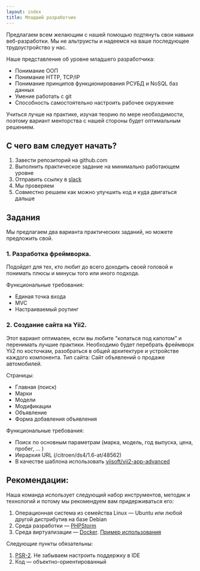 ```yaml
---
layout: index
title: Младший разработчик
---
```


Предлагаем всем желающим с нашей помощью подтянуть свои навыки веб-разработки.
Мы не альтруисты и надеемся на ваше последующее трудоустройство у нас.

Наше представление об уровне младшего разработчика:

* Понимание ООП
* Понимание HTTP, TCP/IP
* Понимание принципов функционирования РСУБД и NoSQL баз данных
* Умение работать с git
* Способность самостоятельно настроить рабочее окружение

Учиться лучше на практике, изучая теорию по мере необходимости, поэтому вариант менторства с нашей стороны будет оптимальным решением.

## С чего вам следует начать?
1. Завести репозиторий на github.com
2. Выполнить практическое задание на минимально работающем уровне
3. Отправить ссылку в [slack](/education/slack)
4. Мы проверяем
5. Совместно решаем как можно улучшить код и куда двигаться дальше

## Задания
Мы предлагаем два варианта практических заданий, но можете предложить свой.

### 1. Разработка фреймворка.

Подойдет для тех, кто любит до всего доходить своей головой и понимать плюсы и минусы того или иного подхода.

Функциональные требования:

* Единая точка входа
* MVC
* Настраиваемый роутинг

### 2. Создание сайта на Yii2.

Этот вариант оптимален, если вы любите "копаться под капотом" и перенимать лучшие практики. Необходимо будет перебрать фреймворк Yii2 по косточкам, разобраться в общей архитектуре и устройстве каждого компонента.
Тип сайта: Сайт объявлений о продаже автомобилей.

Страницы:

 * Главная (поиск)
 * Марки
 * Модели
 * Модификации
 * Объявление
 * Форма добавления объявления

Функциональные требования:

* Поиск по основным параметрам (марка, модель, год выпуска, цена, пробег, ... )
* Иерархия URL (/citroen/ds4/1.6-at/48562)
* В качестве шаблона использовать [yiisoft/yii2-app-advanced](https://github.com/yiisoft/yii2-app-advanced)

## Рекомендации:

Наша команда использует следующий набор инструментов, методик и технологий и потому мы рекомендуем вам придерживаться его:

1. Операционная система из семейства Linux — Ubuntu или любой другой дистрибутив на базе Debian
2. Среда разработки — [PHPStorm](https://www.jetbrains.com/phpstorm/)
3. Среда виртуализации — [Docker](docker.com). [Пример использования](https://github.com/consultnn/yii2-docker-app-advanced)

Следующие пункты обязательны:

1. [PSR-2](http://www.php-fig.org/psr/psr-2/). Не забываем настроить поддержку в IDE
2. Код — объектно-ориентированный
